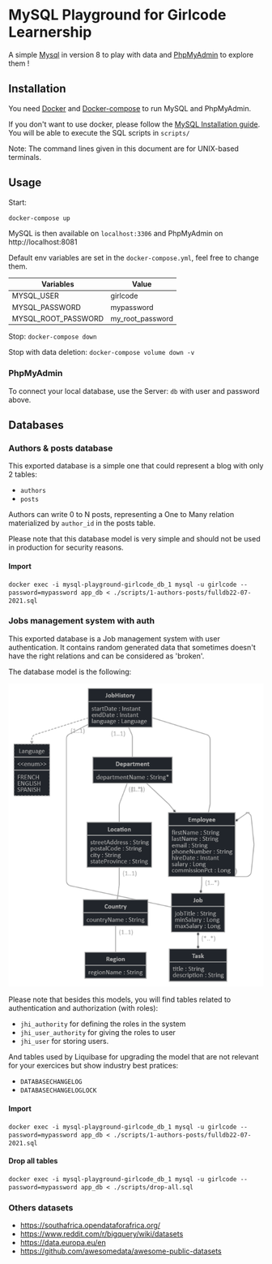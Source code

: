 # MySQL Playground for Girlcode Learnership

A simple [Mysql](https://www.mysql.com/) in version 8 to play with data and [PhpMyAdmin](https://www.phpmyadmin.net/) to explore them !

## Installation

You need [Docker]() and [Docker-compose]() to run MySQL and PhpMyAdmin.

If you don't want to use docker, please follow the [MySQL Installation guide](https://dev.mysql.com/doc/refman/8.0/en/installing.html).
You will be able to execute the SQL scripts in `scripts/`

Note: The command lines given in this document are for UNIX-based terminals.

## Usage

Start:

```
docker-compose up
```

MySQL is then available on `localhost:3306` and PhpMyAdmin on http://localhost:8081

Default env variables are set in the `docker-compose.yml`, feel free to change them.

|Variables|Value|
|---|---|
|MYSQL_USER|girlcode|
|MYSQL_PASSWORD|mypassword|
|MYSQL_ROOT_PASSWORD|my_root_password|

Stop: `docker-compose down`

Stop with data deletion: `docker-compose volume down -v`

### PhpMyAdmin

To connect your local database, use the Server: `db` with user and password above.

## Databases

### Authors & posts database

This exported database is a simple one that could represent a blog with only 2 tables:

- `authors`
- `posts`

Authors can write 0 to N posts, representing a One to Many relation materialized by `author_id` in the posts table.

Please note that this database model is very simple and should not be used in production for security reasons.

#### Import

```
docker exec -i mysql-playground-girlcode_db_1 mysql -u girlcode --password=mypassword app_db < ./scripts/1-authors-posts/fulldb22-07-2021.sql
```

### Jobs management system with auth

This exported database is a Job management system with user authentication. It contains random generated data that sometimes doesn't have the right relations and can be considered as 'broken'.

The database model is the following:

![Database model](scripts/2-jobs/jhipster-jdl.png)

Please note that besides this models, you will find tables related to authentication and authorization (with roles):

- `jhi_authority` for defining the roles in the system
- `jhi_user_authority` for giving the roles to user
- `jhi_user` for storing users.

And tables used by Liquibase for upgrading the model that are not relevant for your exercices but show industry best pratices:

- `DATABASECHANGELOG`
- `DATABASECHANGELOGLOCK`

#### Import

```
docker exec -i mysql-playground-girlcode_db_1 mysql -u girlcode --password=mypassword app_db < ./scripts/1-authors-posts/fulldb22-07-2021.sql
```

#### Drop all tables

```
docker exec -i mysql-playground-girlcode_db_1 mysql -u girlcode --password=mypassword app_db < ./scripts/drop-all.sql
```

### Others datasets

- https://southafrica.opendataforafrica.org/
- https://www.reddit.com/r/bigquery/wiki/datasets
- https://data.europa.eu/en
- https://github.com/awesomedata/awesome-public-datasets
